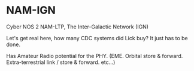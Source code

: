 # NAM-IGN
Cyber NOS 2 NAM-LTP, The Inter-Galactic Network (IGN)

Let's get real here, how many CDC systems did Lick buy?  It just has to be done.

Has Amateur Radio potential for the PHY.  (EME. Orbital store & forward. Extra-terrestrial link / store & forward. etc...)
